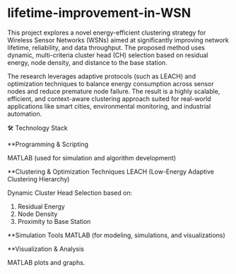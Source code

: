 # lifetime-improvement-in-WSN
This project explores a novel energy-efficient clustering strategy for Wireless Sensor Networks (WSNs) aimed at significantly improving network lifetime, reliability, and data throughput. The proposed method uses dynamic, multi-criteria cluster head (CH) selection based on residual energy, node density, and distance to the base station.

The research leverages adaptive protocols (such as LEACH) and optimization techniques to balance energy consumption across sensor nodes and reduce premature node failure. The result is a highly scalable, efficient, and context-aware clustering approach suited for real-world applications like smart cities, environmental monitoring, and industrial automation.

🛠️ Technology Stack

**Programming & Scripting

MATLAB (used for simulation and algorithm development)

**Clustering & Optimization Techniques
LEACH (Low-Energy Adaptive Clustering Hierarchy)

Dynamic Cluster Head Selection based on:

1. Residual Energy
2. Node Density
3. Proximity to Base Station

**Simulation Tools
MATLAB (for modeling, simulations, and visualizations)

**Visualization & Analysis

MATLAB plots and graphs.